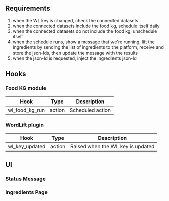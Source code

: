 ## Requirements

1. when the WL key is changed, check the connected datasets
2. when the connected datasets include the food kg, schedule itself daily
3. when the connected datasets do not include the food kg, unschedule itself
4. when the schedule runs, show a message that we're running, lift the ingredients by sending the list of ingredients to
   the platform, receive and store the json-lds, then update the message with the results
5. when the json-ld is requested, inject the ingredients json-ld

## Hooks

### Food KG module

| Hook           | Type   | Description      |
|----------------|--------|------------------|
| wl_food_kg_run | action | Scheduled action |

### WordLift plugin

| Hook           | Type   | Description                       |
|----------------|--------|-----------------------------------|
| wl_key_updated | action | Raised when the WL key is updated |

## UI

### Status Message

### Ingredients Page
